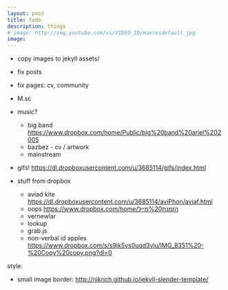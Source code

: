 ```yaml
---
layout: post
title: todo
description: things
# image: http://img.youtube.com/vi/VIDEO_ID/maxresdefault.jpg
image: 
---
```



* copy images to jekyll assets/
* fix posts
* fix pages: cv, community
* M.sc
* music?
  - big band https://www.dropbox.com/home/Public/big%20band%20ariel%202005
  - bazbez - cv / artwork
  - mainstream

* gifs! https://dl.dropboxusercontent.com/u/3685114/gifs/index.html
* stuff from dropbox
  - aviad kite https://dl.dropboxusercontent.com/u/3685114/aviPhon/aviaf.html
  - oops https://www.dropbox.com/home/הזמנת%20מייל
  - vernewlar
  - lookup
  - grab.js
  - non-verbal id apples https://www.dropbox.com/s/s9jk5ys0uqd3ylu/IMG_8351%20-%20Copy%20copy.png?dl=0

style:
- small image border: http://nikrich.github.io/jekyll-slender-template/